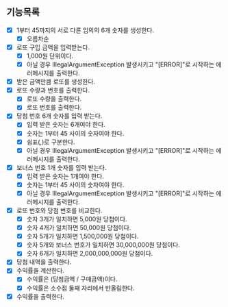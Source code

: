 ## 기능목록

- [X] 1부터 45까지의 서로 다른 임의의 6개 숫자를 생성한다.
  - [X] 오름차순
- [X] 로또 구입 금액을 입력받는다.
  - [X] 1,000원 단위이다.
  - [X] 아닐 경우 IllegalArgumentException 발생시키고 "[ERROR]"로 시작하는 에러메시지를 출력한다.
- [X] 받은 금액만큼 로또를 생성한다.
- [X] 로또 수량과 번호를 출력한다.
    - [X] 로또 수량을 출력한다.
    - [X] 로또 번호를 출력한다.
- [X] 당첨 번호 6개 숫자를 입력 받는다.
  - [X] 입력 받은 숫자는 6개여야 한다. 
  - [X] 숫자는 1부터 45 사이의 숫자여야 한다.
  - [X] 쉼표(,)로 구분한다.
  - [X] 아닐 경우 IllegalArgumentException 발생시키고 "[ERROR]"로 시작하는 에러메시지를 출력한다.
- [X] 보너스 번호 1개 숫자를 입력 받는다.
  - [X] 입력 받은 숫자는 1개여야 한다.
  - [X] 숫자는 1부터 45 사이의 숫자여야 한다.
  - [X] 아닐 경우 IllegalArgumentException 발생시키고 "[ERROR]"로 시작하는 에러메시지를 출력한다.
- [X] 로또 번호와 당첨 번호를 비교한다.
  - [X] 숫자 3개가 일치하면 5,000원 당첨이다.
  - [X] 숫자 4개가 일치하면 50,000원 당첨이다.
  - [X] 숫자 5개가 일치하면 1,500,000원 당첨이다.
  - [X] 숫자 5개와 보너스 번호가 일치하면 30,000,000원 당첨이다.
  - [X] 숫자 6개가 일치하면 2,000,000,000원 당첨이다.
- [X] 당첨 내역을 출력한다.
- [X] 수익률을 계산한다.
  - [X] 수익률은 (당첨금액 / 구매금액)이다.
  - [X] 수익률은 소수점 둘째 자리에서 반올림한다.
- [X] 수익률을 출력한다.